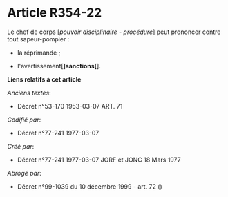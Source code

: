 # Article R354-22

Le chef de corps [*pouvoir disciplinaire - procédure*] peut prononcer contre tout sapeur-pompier :

- la réprimande ;

- l'avertissement[**]sanctions[**].

**Liens relatifs à cet article**

_Anciens textes_:

  - Décret n°53-170 1953-03-07 ART. 71

_Codifié par_:

  - Décret n°77-241 1977-03-07

_Créé par_:

  - Décret n°77-241 1977-03-07 JORF et JONC 18 Mars 1977

_Abrogé par_:

  - Décret n°99-1039 du 10 décembre 1999 - art. 72 ()

